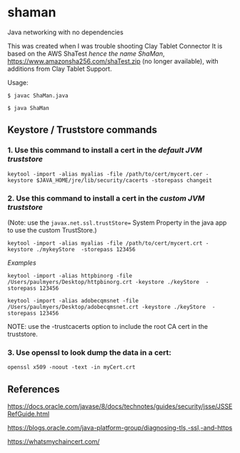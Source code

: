 # shaman
Java networking with no dependencies

This was created when I was trouble shooting Clay Tablet Connector
It is based on the AWS ShaTest _hence the name ShaMan_, https://www.amazonsha256.com/shaTest.zip (no longer available),
with additions from Clay Tablet Support.


Usage:

`$ javac ShaMan.java`

`$ java ShaMan`

## Keystore / Truststore commands

### 1. Use this command to install a cert in the *_default JVM truststore_*

```
keytool -import -alias myalias -file /path/to/cert/mycert.cer -keystore $JAVA_HOME/jre/lib/security/cacerts -storepass changeit
```

### 2. Use this command to install a cert in the *_custom JVM truststore_*
(Note: use the `javax.net.ssl.trustStore=` System Property in the java app to
use the custom TrustStore.)

```
keytool -import -alias myalias -file /path/to/cert/mycert.crt -keystore ./mykeyStore  -storepass 123456
```


_Examples_

`keytool -import -alias httpbinorg -file /Users/paulmyers/Desktop/httpbinorg.crt -keystore ./keyStore  -storepass 123456`


`keytool -import -alias adobecqmsnet -file /Users/paulmyers/Desktop/adobecqmsnet.crt -keystore ./keyStore  -storepass 123456`

NOTE: use the -trustcacerts option to include the root CA cert in the truststore.

### 3. Use openssl to look dump the data in a cert:

`openssl x509 -noout -text -in myCert.crt` 

## References
https://docs.oracle.com/javase/8/docs/technotes/guides/security/jsse/JSSERefGuide.html

https://blogs.oracle.com/java-platform-group/diagnosing-tls,-ssl,-and-https

https://whatsmychaincert.com/
